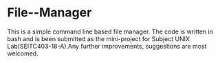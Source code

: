 # File--Manager
This is a simple command line based file manager. The code is written in bash and is been submitted as the mini-project for Subject UNIX Lab(SEITC403-18-A).Any further improvements, suggestions are most welcomed.
